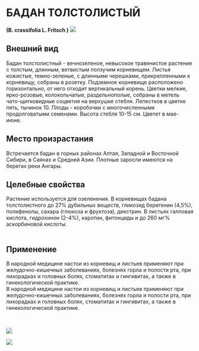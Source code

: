# БАДАН ТОЛСТОЛИСТЫЙ
**(B. crassifolia L. Fritsch )**
![](Бадан%20толстолистный1.jpg)

## Внешний вид
Бадан толстолистный - вечнозеленое, невысокое травянистое растение с
толстым, длинным, ветвистым ползучим корневищем. Листья кожистые,
темно-зеленые, с длинными черешками, прикрепленными к корневищу, собраны
в розетку. Подземное корневище расположено горизонтально, от него
отходит вертикальный корень. Цветки мелкие, ярко-розовые, колокольчатые,
раздельнополые, собраны в метель чато-щитковидные соцветия на верхушке
стебля. Лепестков в цветке пять, тычинок 10. Плоды - коробочки с
многочисленными продолговатыми семенами. Высота стебля 10-15 см. Цветет
в мае-июне.

## Место произрастания
Встречается бадан в горных районах Алтая, Западной и Восточной
Сибири, в Саянах и Средней Азии. Плотные заросли имеются на берегах реки
Ангары.

## Целебные свойства
Растение используется для озеленения. В корневищах бадана толстолистного
до 27% дубильных веществ, гликозид берегенин (4,5%), полифенолы, сахара
(глюкоза и фруктоза), декстрин. В листьях галловая кислота, гидрохинон
(2-4%), каротин, фитонциды и до 260 мг% аскорбиновой кислоты.  
 

## Применение
В народной медицине настои из корневищ и листьев применяют при
желудочно-кишечных заболеваниях, болезнях горла и полости рта, при
лихорадках и головных болях, стоматитах и гингивитах, а также в
гинекологической практике.  
В народной медицине настои из корневищ и листьев применяют при
желудочно-кишечных заболеваниях, болезнях горла и полости рта, при
лихорадках и головных болях, стоматитах и гингивитах, а также в
гинекологической практике.  
  
  
 

![](Бадан%20толстолистный..jpg)

![](badan3.jpg)

